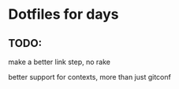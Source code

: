 # Dotfiles for days

## TODO:

make a better link step, no rake

better support for contexts, more than just gitconf
